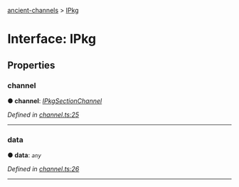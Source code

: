 [ancient-channels](../README.md) > [IPkg](../interfaces/ipkg.md)



# Interface: IPkg


## Properties
<a id="channel"></a>

###  channel

**●  channel**:  *[IPkgSectionChannel](ipkgsectionchannel.md)* 

*Defined in [channel.ts:25](https://github.com/AncientSouls/Channels/blob/7c133e3/src/lib/channel.ts#L25)*





___

<a id="data"></a>

###  data

**●  data**:  *`any`* 

*Defined in [channel.ts:26](https://github.com/AncientSouls/Channels/blob/7c133e3/src/lib/channel.ts#L26)*





___


